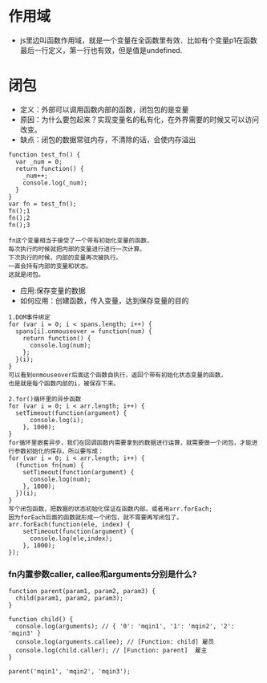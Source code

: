 # 作用域

* js里边叫函数作用域，就是一个变量在全函数里有效．比如有个变量p1在函数最后一行定义，第一行也有效，但是值是undefined.

# 闭包

* 定义：外部可以调用函数内部的函数，闭包包的是变量
* 原因：为什么要包起来？实现变量名的私有化，在外界需要的时候又可以访问改变。
* 缺点：闭包的数据常驻内存，不清除的话，会使内存溢出
```
function test_fn() {
  var _num = 0;
  return function() {
    _num++;
    console.log(_num);
  }
}
var fn = test_fn();
fn();1
fn();2
fn();3

fn这个变量相当于接受了一个带有初始化变量的函数，
每次执行的时候就把内部的变量进行进行一次计算。
下次执行的时候，内部的变量再次被执行。
一直会持有内部的变量和状态。
这就是闭包。
```

* 应用:保存变量的数据
* 如何应用：创建函数，传入变量，达到保存变量的目的
```
1.DOM事件绑定
for (var i = 0; i < spans.length; i++) {
  spans[i].onmouseover = function(num) {
    return function() {
      console.log(num);
    };
  }(i);
}
可以看到onmouseover后面这个函数自执行，返回个带有初始化状态变量的函数，
也是就是每个函数内部的i，被保存下来。

2.for()循环里的异步函数
for (var i = 0; i < arr.length; i++) {
  setTimeout(function(argument) {
      console.log(i);
    }, 1000);
}
for循环里嵌套异步，我们在回调函数内需要拿到的数据进行运算，就需要做一个闭包，才能进行参数初始化的保存。所以要写成：
for (var i = 0; i < arr.length; i++) {
  (function fn(num) {
    setTimeout(function(argument) {
      console.log(num);
    }, 1000);
  })(i);
}
写个闭包函数，把数据的状态初始化保证在函数内部。或者用arr.forEach;
因为forEach后面的函数就形成一个闭包，就不需要再写闭包了。
arr.forEach(function(ele, index) {
    setTimeout(function(argument) {
      console.log(ele,index);
    }, 1000);
});
```

### fn内置参数caller, callee和arguments分别是什么?

```
function parent(param1, param2, param3) {
  child(param1, param2, param3);
}

function child() {
  console.log(arguments); // { '0': 'mqin1', '1': 'mqin2', '2': 'mqin3' }
  console.log(arguments.callee); // [Function: child] 雇员
  console.log(child.caller); // [Function: parent]  雇主
}

parent('mqin1', 'mqin2', 'mqin3');
```

